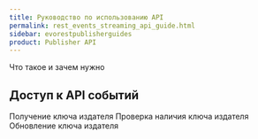 ```yaml
---
title: Руководство по использованию API 
permalink: rest_events_streaming_api_guide.html
sidebar: evorestpublisherguides
product: Publisher API 
---
```


Что такое и зачем нужно

## Доступ к API событий

Получение ключа издателя
Проверка наличия ключа издателя
Обновление ключа издателя

## 
